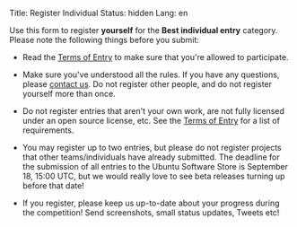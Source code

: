 Title: Register Individual
Status: hidden
Lang: en

Use this form to register **yourself** for the **Best individual entry**
category. Please note the following things before you submit:

 * Read the [Terms of
Entry]({filename}/files/UbuContest-Termsofentry_0.pdf) to make
sure that you're allowed to participate.

 * Make sure you've understood all the rules. If you have any questions,
please [contact us](mailto:contest-ubucon-de@lists.ubuntu-eu.org).
Do not register other people, and do not register yourself more than
once.

 * Do not register entries that aren't your own work, are not fully
licensed under an open source license, etc. See the [Terms of
Entry]({filename}/files/UbuContest-Termsofentry_0.pdf) for a list
of requirements.

 * You may register up to two entries, but please do not register projects
that other teams/individuals have already submitted.
The deadline for the submission of all entries to the Ubuntu Software
Store is September 18, 15:00 UTC, but we would really love to see beta
releases turning up before that date!

 * If you register, please keep us up-to-date about your progress during
the competition! Send screenshots, small status updates, Tweets etc!
